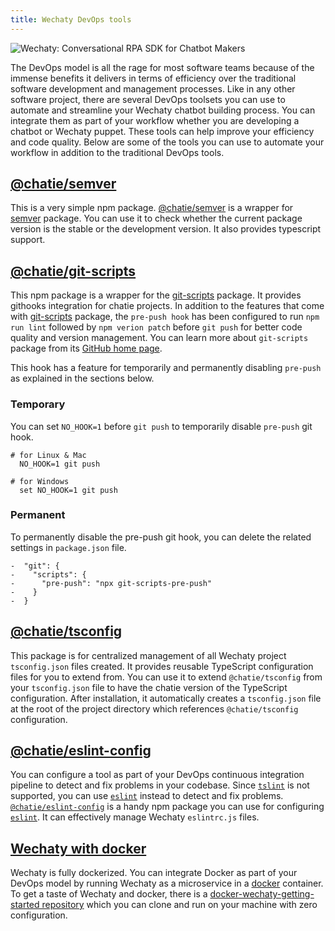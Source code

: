```yaml
---
title: Wechaty DevOps tools
---
```


![Wechaty: Conversational RPA SDK for Chatbot Makers](/img/wechaty-logo.svg)

The DevOps model is all the rage for most software teams because of the immense benefits it delivers in terms of efficiency over the traditional software development and management processes. Like in any other software project, there are several DevOps toolsets you can use to automate and streamline your Wechaty chatbot building process. You can integrate them as part of your workflow whether you are developing a chatbot or Wechaty puppet. These tools can help improve your efficiency and code quality. Below are some of the tools you can use to automate your workflow in addition to the traditional DevOps tools.

## [@chatie/semver](https://www.npmjs.com/package/@chatie/semver)

This is a very simple npm package. [@chatie/semver](https://www.npmjs.com/package/@chatie/semver) is a wrapper for [semver](https://www.npmjs.com/package/semver) package. You can use it to check whether the current package version is the stable or the development version. It also provides typescript support.

## [@chatie/git-scripts](https://npmjs.com/package/@chatie/git-scripts)

This npm package is a wrapper for the [git-scripts](https://www.npmjs.com/package/git-scripts) package. It provides githooks integration for chatie projects. In addition to the features that come with [git-scripts](https://www.npmjs.com/package/git-scripts) package, the `pre-push hook` has been configured to run `npm run lint` followed by `npm verion patch` before `git push` for better code quality and version management. You can learn more about `git-scripts` package from its [GitHub home page](https://github.com/nkzawa/git-scripts).

This hook has a feature for temporarily and permanently disabling `pre-push` as explained in the sections below.

### Temporary

You can set `NO_HOOK=1` before `git push` to temporarily disable `pre-push` git hook.

```shell
# for Linux & Mac
  NO_HOOK=1 git push

# for Windows
  set NO_HOOK=1 git push
```

### Permanent

To permanently disable the pre-push git hook, you can delete the related settings in `package.json` file.

```shell
-  "git": {
-    "scripts": {
-      "pre-push": "npx git-scripts-pre-push"
-    }
-  }
```

## [@chatie/tsconfig](https://npmjs.com/package/@chatie/tsconfig)

This package is for centralized management of all Wechaty project `tsconfig.json` files created. It provides reusable TypeScript configuration files for you to extend from. You can use it to extend `@chatie/tsconfig` from your `tsconfig.json` file to have the chatie version of the TypeScript configuration. After installation, it automatically creates a `tsconfig.json` file at the root of the project directory which references `@chatie/tsconfig` configuration.

## [@chatie/eslint-config](https://www.npmjs.com/package/@chatie/eslint-config)

You can configure a tool as part of your DevOps continuous integration pipeline to detect and fix problems in your codebase. Since [`tslint`](https://www.npmjs.com/package/tslint) is not supported, you can use [`eslint`](https://eslint.org/) instead to detect and fix problems. [`@chatie/eslint-config`](https://www.npmjs.com/package/@chatie/eslint-config) is a handy npm package you can use for configuring [`eslint`](https://eslint.org/). It can effectively manage Wechaty `eslintrc.js` files.

## [Wechaty with docker](#placeholder-link)

Wechaty is fully dockerized. You can integrate Docker as part of your DevOps model by running Wechaty as a microservice in a [docker](https://www.docker.com/) container. To get a taste of Wechaty and docker, there is a [docker-wechaty-getting-started repository](https://github.com/wechaty/docker-wechaty-getting-started) which you can clone and run on your machine with zero configuration.

